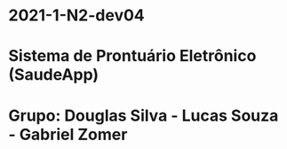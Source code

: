 # 2021-1-N2-dev04
# Sistema de Prontuário Eletrônico (SaudeApp)
# Grupo: Douglas Silva - Lucas Souza - Gabriel Zomer
